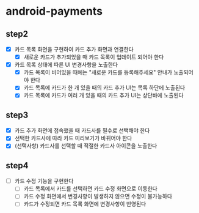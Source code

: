 # android-payments

## step2
- [x] 카드 목록 화면을 구현하여 카드 추가 화면과 연결한다
  - [x] 새로운 카드가 추가되었을 때 카드 목록이 업데이트 되어야 한다
- [x] 카드 목록 상태에 따른 UI 변경사항을 노출한다
  - [x] 카드 목록이 비어있을 때에는 "새로운 카드를 등록해주세요" 안내가 노출되어야 한다
  - [x] 카드 목록에 카드가 한 개 있을 때의 카드 추가 UI는 목록 하단에 노출된다
  - [x] 카드 목록에 카드가 여러 개 있을 때의 카드 추가 UI는 상단바에 노출된다

## step3
- [x] 카드 추가 화면에 접속했을 때 카드사를 필수로 선택해야 한다
- [x] 선택한 카드사에 따라 카드 미리보기가 바뀌어야 한다
- [x] (선택사항) 카드사를 선택할 때 적절한 카드사 아이콘을 노출한다

## step4
- [ ] 카드 수정 기능을 구현한다
  - [ ] 카드 목록에서 카드를 선택하면 카드 수정 화면으로 이동한다
  - [ ] 카드 수정 화면에서 변경사항이 발생하지 않으면 수정이 불가능하다
  - [ ] 카드가 수정되면 카드 목록 화면에 변경사항이 반영된다
